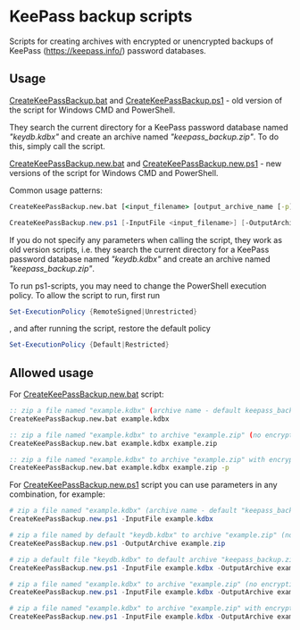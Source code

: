 # KeePass backup scripts

Scripts for creating archives with encrypted or unencrypted backups of KeePass (https://keepass.info/) password databases.

## Usage

[CreateKeePassBackup.bat](CreateKeePassBackup.bat) and [CreateKeePassBackup.ps1](CreateKeePassBackup.ps1) - old version of the script for Windows CMD and PowerShell.

They search the current directory for a KeePass password database named _"keydb.kdbx"_ and create an archive named _"keepass_backup.zip"_. To do this, simply call the script.

[CreateKeePassBackup.new.bat](CreateKeePassBackup.new.bat) and [CreateKeePassBackup.new.ps1](CreateKeePassBackup.new.ps1) - new versions of the script for Windows CMD and PowerShell.

Common usage patterns:
```bat
CreateKeePassBackup.new.bat [<input_filename> [output_archive_name [-p]]]
```
```powershell
CreateKeePassBackup.new.ps1 [-InputFile <input_filename>] [-OutputArchive <output_archive_name>] [-Password y]
```
If you do not specify any parameters when calling the script, they work as old version scripts, i.e. they search the current directory for a KeePass password database named _"keydb.kdbx"_ and create an archive named _"keepass_backup.zip"_.

To run ps1-scripts, you may need to change the PowerShell execution policy. To allow the script to run, first run
```powershell
Set-ExecutionPolicy {RemoteSigned|Unrestricted}
```
, and after running the script, restore the default policy
```powershell
Set-ExecutionPolicy {Default|Restricted}
```

## Allowed usage
For [CreateKeePassBackup.new.bat](CreateKeePassBackup.new.bat) script:
```bat
:: zip a file named "example.kdbx" (archive name - default keepass_backup.zip, no encryption)
CreateKeePassBackup.new.bat example.kdbx

:: zip a file named "example.kdbx" to archive "example.zip" (no encryption)
CreateKeePassBackup.new.bat example.kdbx example.zip

:: zip a file named "example.kdbx" to archive "example.zip" with encryption (password is requested further and is not displayed on the screen when entered)
CreateKeePassBackup.new.bat example.kdbx example.zip -p
```

For [CreateKeePassBackup.new.ps1](CreateKeePassBackup.new.ps1) script you can use parameters in any combination, for example:
```powershell
# zip a file named "example.kdbx" (archive name - default "keepass_backup.zip", no encryption)
CreateKeePassBackup.new.ps1 -InputFile example.kdbx

# zip a file named by default "keydb.kdbx" to archive "example.zip" (no encryption)
CreateKeePassBackup.new.ps1 -OutputArchive example.zip

# zip a default file "keydb.kdbx" to default archive "keepass_backup.zip" with encryption
CreateKeePassBackup.new.ps1 -InputFile example.kdbx -OutputArchive example.zip -Password y

# zip a file named "example.kdbx" to archive "example.zip" (no encryption)
CreateKeePassBackup.new.ps1 -InputFile example.kdbx -OutputArchive example.zip

# zip a file named "example.kdbx" to archive "example.zip" with encryption (password is requested further and is not displayed on the screen when entered)
CreateKeePassBackup.new.ps1 -InputFile example.kdbx -OutputArchive example.zip -Password y
```
